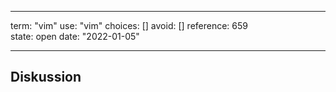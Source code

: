 
---
term:      "vim"
use:       "vim"
choices:   []
avoid:     []
reference: 659        
state:     open
date:      "2022-01-05"

---

## Diskussion

